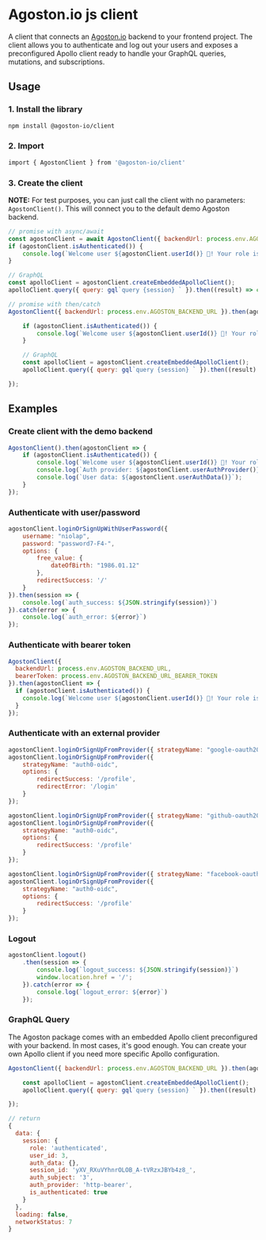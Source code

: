 # Agoston.io js client

A client that connects an [Agoston.io](https://agoston.io) backend to your frontend project.
The client allows you to authenticate and log out your users and exposes a preconfigured
Apollo client ready to handle your GraphQL queries, mutations, and subscriptions.

## Usage

### 1. Install the library

```bash
npm install @agoston-io/client
```

### 2. Import

```bash
import { AgostonClient } from '@agoston-io/client'
```

### 3. Create the client

**NOTE:** For test purposes, you can just call the client with no parameters: `AgostonClient()`.
This will connect you to the default demo Agoston backend.

```js
// promise with async/await
const agostonClient = await AgostonClient({ backendUrl: process.env.AGOSTON_BACKEND_URL });
if (agostonClient.isAuthenticated()) {
    console.log(`Welcome user ${agostonClient.userId()} 👋! Your role is: ${agostonClient.userRole()}.`);
}

// GraphQL
const apolloClient = agostonClient.createEmbeddedApolloClient();
apolloClient.query({ query: gql`query {session} ` }).then((result) => console.log(result));
```

```js
// promise with then/catch
AgostonClient({ backendUrl: process.env.AGOSTON_BACKEND_URL }).then(agostonClient => {

    if (agostonClient.isAuthenticated()) {
        console.log(`Welcome user ${agostonClient.userId()} 👋! Your role is: ${agostonClient.userRole()}.`);
    }

    // GraphQL
    const apolloClient = agostonClient.createEmbeddedApolloClient();
    apolloClient.query({ query: gql`query {session} ` }).then((result) => console.log(result));

});
```

## Examples

### Create client with the demo backend

```js
AgostonClient().then(agostonClient => {
    if (agostonClient.isAuthenticated()) {
        console.log(`Welcome user ${agostonClient.userId()} 👋! Your role is: ${agostonClient.userRole()}.`);
        console.log(`Auth provider: ${agostonClient.userAuthProvider()}`);
        console.log(`User data: ${agostonClient.userAuthData()}`);
    }
});
```

### Authenticate with user/password

```js
agostonClient.loginOrSignUpWithUserPassword({
    username: "niolap",
    password: "password7-F4-",
    options: {
        free_value: {
            dateOfBirth: "1986.01.12"
        },
        redirectSuccess: '/'
    }
}).then(session => {
    console.log(`auth_success: ${JSON.stringify(session)}`)
}).catch(error => {
    console.log(`auth_error: ${error}`)
});
```

### Authenticate with bearer token

```js
AgostonClient({
  backendUrl: process.env.AGOSTON_BACKEND_URL,
  bearerToken: process.env.AGOSTON_BACKEND_URL_BEARER_TOKEN
}).then(agostonClient => {
  if (agostonClient.isAuthenticated()) {
    console.log(`Welcome user ${agostonClient.userId()} 👋! Your role is: ${agostonClient.userRole()}.`);
  }
});
```

### Authenticate with an external provider

```js
agostonClient.loginOrSignUpFromProvider({ strategyName: "google-oauth20" });
agostonClient.loginOrSignUpFromProvider({
    strategyName: "auth0-oidc",
    options: {
        redirectSuccess: '/profile',
        redirectError: '/login'
    }
});

agostonClient.loginOrSignUpFromProvider({ strategyName: "github-oauth20" });
agostonClient.loginOrSignUpFromProvider({
    strategyName: "auth0-oidc",
    options: {
        redirectSuccess: '/profile'
    }
});

agostonClient.loginOrSignUpFromProvider({ strategyName: "facebook-oauth20" });
agostonClient.loginOrSignUpFromProvider({
    strategyName: "auth0-oidc",
    options: {
        redirectSuccess: '/profile'
    }
});
```

### Logout

```js
agostonClient.logout()
    .then(session => {
        console.log(`logout_success: ${JSON.stringify(session)}`)
        window.location.href = '/';
    }).catch(error => {
        console.log(`logout_error: ${error}`)
    });
```

### GraphQL Query

The Agoston package comes with an embedded Apollo client preconfigured with your backend.
In most cases, it's good enough. You can create your own Apollo client if you need more specific Apollo configuration.

```js
AgostonClient({ backendUrl: process.env.AGOSTON_BACKEND_URL }).then(agostonClient => {

    const apolloClient = agostonClient.createEmbeddedApolloClient();
    apolloClient.query({ query: gql`query {session} ` }).then((result) => console.log(result));

});
```

```js
// return
{
  data: {
    session: {
      role: 'authenticated',
      user_id: 3,
      auth_data: {},
      session_id: 'yXV_RXuVYhnrOLOB_A-tVRzxJBYb4z8_',
      auth_subject: '3',
      auth_provider: 'http-bearer',
      is_authenticated: true
    }
  },
  loading: false,
  networkStatus: 7
}
```